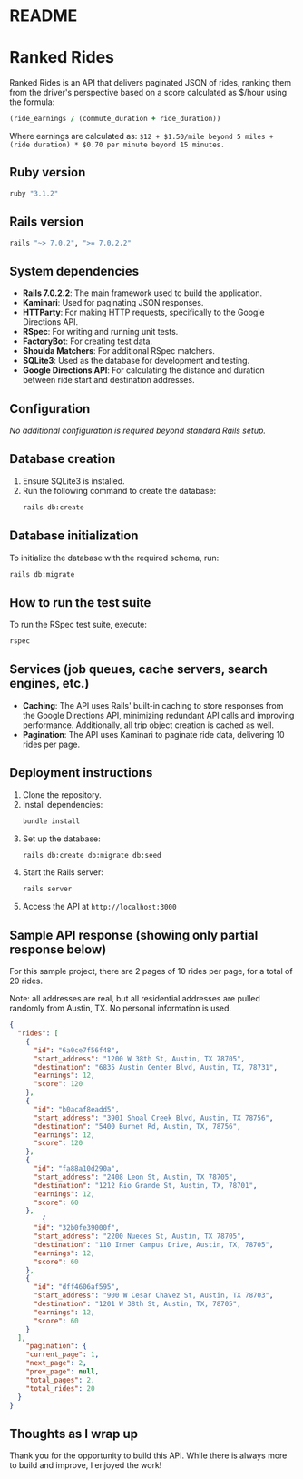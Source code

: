 # README

# Ranked Rides
Ranked Rides is an API that delivers paginated JSON of rides, ranking them from the driver's perspective based on a score calculated as $/hour using the formula:

```ruby
(ride_earnings / (commute_duration + ride_duration))
```
Where earnings are calculated as:
`$12 + $1.50/mile beyond 5 miles + (ride duration) * $0.70 per minute beyond 15 minutes.`

## Ruby version
```ruby
ruby "3.1.2"
```

## Rails version
```ruby
rails "~> 7.0.2", ">= 7.0.2.2"
```

## System dependencies
- **Rails 7.0.2.2**: The main framework used to build the application.
- **Kaminari**: Used for paginating JSON responses.
- **HTTParty**: For making HTTP requests, specifically to the Google Directions API.
- **RSpec**: For writing and running unit tests.
- **FactoryBot**: For creating test data.
- **Shoulda Matchers**: For additional RSpec matchers.
- **SQLite3**: Used as the database for development and testing.
- **Google Directions API**: For calculating the distance and duration between ride start and destination addresses.


## Configuration
*No additional configuration is required beyond standard Rails setup.*

## Database creation
1. Ensure SQLite3 is installed.
2. Run the following command to create the database:
   ```bash
   rails db:create
   ```

## Database initialization
To initialize the database with the required schema, run:

```bash
rails db:migrate
```

## How to run the test suite
To run the RSpec test suite, execute:

```bash
rspec
```

## Services (job queues, cache servers, search engines, etc.)
- **Caching**: The API uses Rails' built-in caching to store responses from the Google Directions API, minimizing redundant API calls and improving performance.
Additionally, all trip object creation is cached as well.
- **Pagination**: The API uses Kaminari to paginate ride data, delivering 10 rides per page.


## Deployment instructions
1. Clone the repository.
2. Install dependencies:
   ```bash
   bundle install
   ```
3. Set up the database:
   ```bash
   rails db:create db:migrate db:seed
   ```
4. Start the Rails server:
   ```bash
   rails server
   ```
5. Access the API at `http://localhost:3000`


## Sample API response (showing only partial response below)
For this sample project, there are 2 pages of 10 rides per page, for a total of 20 rides.

Note: all addresses are real, but all residential addresses are pulled randomly from Austin, TX. No personal information is used.


```json
{
  "rides": [
    {
      "id": "6a0ce7f56f48",
      "start_address": "1200 W 38th St, Austin, TX 78705",
      "destination": "6835 Austin Center Blvd, Austin, TX, 78731",
      "earnings": 12,
      "score": 120
    },
    {
      "id": "b0acaf8eadd5",
      "start_address": "3901 Shoal Creek Blvd, Austin, TX 78756",
      "destination": "5400 Burnet Rd, Austin, TX, 78756",
      "earnings": 12,
      "score": 120
    },
    {
      "id": "fa88a10d290a",
      "start_address": "2408 Leon St, Austin, TX 78705",
      "destination": "1212 Rio Grande St, Austin, TX, 78701",
      "earnings": 12,
      "score": 60
    },
        {
      "id": "32b0fe39000f",
      "start_address": "2200 Nueces St, Austin, TX 78705",
      "destination": "110 Inner Campus Drive, Austin, TX, 78705",
      "earnings": 12,
      "score": 60
    },
    {
      "id": "dff4606af595",
      "start_address": "900 W Cesar Chavez St, Austin, TX 78703",
      "destination": "1201 W 38th St, Austin, TX, 78705",
      "earnings": 12,
      "score": 60
    }
  ],
    "pagination": {
    "current_page": 1,
    "next_page": 2,
    "prev_page": null,
    "total_pages": 2,
    "total_rides": 20
  }
}
```

## Thoughts as I wrap up
Thank you for the opportunity to build this API. While there is always more to build and improve, I enjoyed the work!
